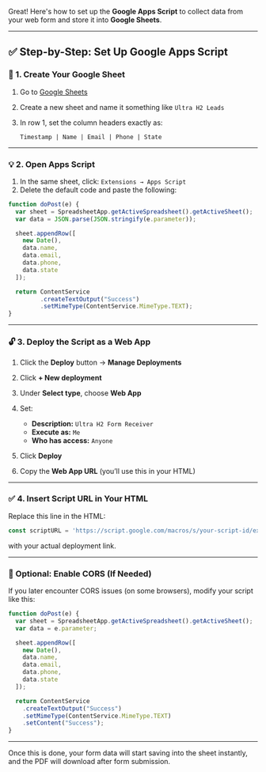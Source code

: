 Great! Here's how to set up the **Google Apps Script** to collect data from your web form and store it into **Google Sheets**.

---

## ✅ Step-by-Step: Set Up Google Apps Script

### 🔧 1. **Create Your Google Sheet**

1. Go to [Google Sheets](https://sheets.google.com)
2. Create a new sheet and name it something like `Ultra H2 Leads`
3. In row 1, set the column headers exactly as:

   ```
   Timestamp | Name | Email | Phone | State
   ```

---

### 💡 2. **Open Apps Script**

1. In the same sheet, click:
   `Extensions → Apps Script`
2. Delete the default code and paste the following:

```javascript
function doPost(e) {
  var sheet = SpreadsheetApp.getActiveSpreadsheet().getActiveSheet();
  var data = JSON.parse(JSON.stringify(e.parameter));

  sheet.appendRow([
    new Date(),
    data.name,
    data.email,
    data.phone,
    data.state
  ]);

  return ContentService
         .createTextOutput("Success")
         .setMimeType(ContentService.MimeType.TEXT);
}
```

---

### 🔓 3. **Deploy the Script as a Web App**

1. Click the **Deploy** button → **Manage Deployments**
2. Click **+ New deployment**
3. Under **Select type**, choose **Web App**
4. Set:

   * **Description:** `Ultra H2 Form Receiver`
   * **Execute as:** `Me`
   * **Who has access:** `Anyone`
5. Click **Deploy**
6. Copy the **Web App URL** (you’ll use this in your HTML)

---

### ✅ 4. **Insert Script URL in Your HTML**

Replace this line in the HTML:

```javascript
const scriptURL = 'https://script.google.com/macros/s/your-script-id/exec';
```

with your actual deployment link.

---

### 🔐 Optional: Enable CORS (If Needed)

If you later encounter CORS issues (on some browsers), modify your script like this:

```javascript
function doPost(e) {
  var sheet = SpreadsheetApp.getActiveSpreadsheet().getActiveSheet();
  var data = e.parameter;

  sheet.appendRow([
    new Date(),
    data.name,
    data.email,
    data.phone,
    data.state
  ]);

  return ContentService
    .createTextOutput("Success")
    .setMimeType(ContentService.MimeType.TEXT)
    .setContent("Success");
}
```

---

Once this is done, your form data will start saving into the sheet instantly, and the PDF will download after form submission.


